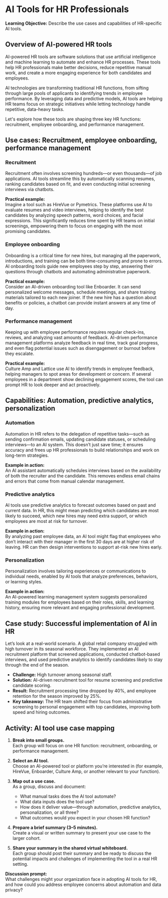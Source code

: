 # AI Tools for HR Professionals

**Learning Objective:** Describe the use cases and capabilities of HR-specific AI tools.

## Overview of AI-powered HR tools

AI-powered HR tools are software solutions that use artificial intelligence and machine learning to automate and enhance HR processes. These tools help HR professionals make better decisions, reduce repetitive manual work, and create a more engaging experience for both candidates and employees. 

AI technologies are transforming traditional HR functions, from sifting through large pools of applicants to identifying trends in employee performance. By leveraging data and predictive models, AI tools are helping HR teams focus on strategic initiatives while letting technology handle repetitive, data-heavy tasks.

Let's explore how these tools are shaping three key HR functions: recruitment, employee onboarding, and performance management.

## Use cases: Recruitment, employee onboarding, performance management

### Recruitment

Recruitment often involves screening hundreds—or even thousands—of job applications. AI tools streamline this by automatically scanning resumes, ranking candidates based on fit, and even conducting initial screening interviews via chatbots. 

**Practical example:**  
Imagine a tool such as HireVue or Pymetrics. These platforms use AI to evaluate resumes and video interviews, helping to identify the best candidates by analyzing speech patterns, word choices, and facial expressions. This significantly reduces time spent by HR teams on initial screenings, empowering them to focus on engaging with the most promising candidates.

### Employee onboarding

Onboarding is a critical time for new hires, but managing all the paperwork, introductions, and training can be both time-consuming and prone to errors. AI onboarding tools guide new employees step by step, answering their questions through chatbots and automating administrative paperwork.

**Practical example:**  
Consider an AI-driven onboarding tool like Enboarder. It can send personalized welcome messages, schedule meetings, and share training materials tailored to each new joiner. If the new hire has a question about benefits or policies, a chatbot can provide instant answers at any time of day.

### Performance management

Keeping up with employee performance requires regular check-ins, reviews, and analyzing vast amounts of feedback. AI-driven performance management platforms analyze feedback in real time, track goal progress, and even flag potential issues such as disengagement or burnout before they escalate.

**Practical example:**  
Culture Amp and Lattice use AI to identify trends in employee feedback, helping managers to spot areas for development or concern. If several employees in a department show declining engagement scores, the tool can prompt HR to look deeper and act proactively.

## Capabilities: Automation, predictive analytics, personalization

### Automation

Automation in HR refers to the delegation of repetitive tasks—such as sending confirmation emails, updating candidate statuses, or scheduling interviews—to an AI system. This doesn’t just save time; it ensures accuracy and frees up HR professionals to build relationships and work on long-term strategies.

**Example in action:**  
An AI assistant automatically schedules interviews based on the availability of both the recruiter and the candidate. This removes endless email chains and errors that come from manual calendar management.

### Predictive analytics

AI tools use predictive analytics to forecast outcomes based on past and current data. In HR, this might mean predicting which candidates are most likely to succeed, which new hires may need extra support, or which employees are most at risk for turnover.

**Example in action:**  
By analyzing past employee data, an AI tool might flag that employees who don’t interact with their manager in the first 30 days are at higher risk of leaving. HR can then design interventions to support at-risk new hires early.

### Personalization

Personalization involves tailoring experiences or communications to individual needs, enabled by AI tools that analyze preferences, behaviors, or learning styles.

**Example in action:**  
An AI-powered learning management system suggests personalized training modules for employees based on their roles, skills, and learning history, ensuring more relevant and engaging professional development.

## Case study: Successful implementation of AI in HR

Let’s look at a real-world scenario. A global retail company struggled with high turnover in its seasonal workforce. They implemented an AI recruitment platform that screened applications, conducted chatbot-based interviews, and used predictive analytics to identify candidates likely to stay through the end of the season.

- **Challenge:** High turnover among seasonal staff.
- **Solution:** AI-driven recruitment tool for resume screening and predictive candidate scoring.
- **Result:** Recruitment processing time dropped by 40%, and employee retention for the season improved by 25%.
- **Key takeaway:** The HR team shifted their focus from administrative screening to personal engagement with top candidates, improving both speed and hiring outcomes.

## Activity: AI tool use case mapping

1. **Break into small groups.**  
   Each group will focus on one HR function: recruitment, onboarding, or performance management.

2. **Select an AI tool.**  
   Choose an AI-powered tool or platform you’re interested in (for example, HireVue, Enboarder, Culture Amp, or another relevant to your function).

3. **Map out a use case.**  
   As a group, discuss and document:
   - What manual tasks does the AI tool automate?
   - What data inputs does the tool use?
   - How does it deliver value—through automation, predictive analytics, personalization, or all three?
   - What outcomes would you expect in your chosen HR function?

4. **Prepare a brief summary (3–5 minutes).**  
   Create a visual or written summary to present your use case to the larger cohort.

5. **Share your summary in the shared virtual whiteboard.**  
   Each group should post their summary and be ready to discuss the potential impacts and challenges of implementing the tool in a real HR setting.

**Discussion prompt:**  
What challenges might your organization face in adopting AI tools for HR, and how could you address employee concerns about automation and data privacy?
